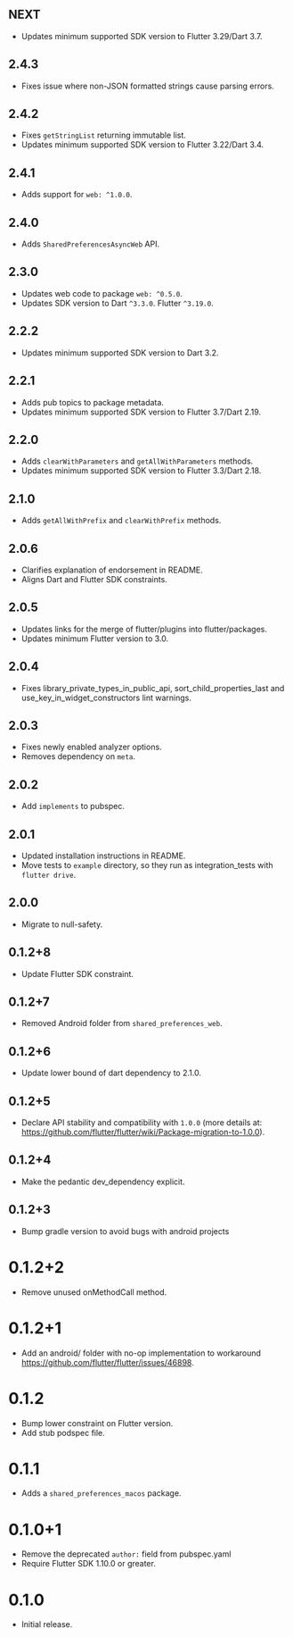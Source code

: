 ## NEXT

* Updates minimum supported SDK version to Flutter 3.29/Dart 3.7.

## 2.4.3

* Fixes issue where non-JSON formatted strings cause parsing errors.

## 2.4.2

* Fixes `getStringList` returning immutable list.
* Updates minimum supported SDK version to Flutter 3.22/Dart 3.4.

## 2.4.1

* Adds support for `web: ^1.0.0`.

## 2.4.0

* Adds `SharedPreferencesAsyncWeb` API.

## 2.3.0

* Updates web code to package `web: ^0.5.0`.
* Updates SDK version to Dart `^3.3.0`. Flutter `^3.19.0`.

## 2.2.2

* Updates minimum supported SDK version to Dart 3.2.

## 2.2.1

* Adds pub topics to package metadata.
* Updates minimum supported SDK version to Flutter 3.7/Dart 2.19.

## 2.2.0

* Adds `clearWithParameters` and `getAllWithParameters` methods.
* Updates minimum supported SDK version to Flutter 3.3/Dart 2.18.

## 2.1.0

* Adds `getAllWithPrefix` and `clearWithPrefix` methods.

## 2.0.6

* Clarifies explanation of endorsement in README.
* Aligns Dart and Flutter SDK constraints.

## 2.0.5

* Updates links for the merge of flutter/plugins into flutter/packages.
* Updates minimum Flutter version to 3.0.

## 2.0.4

* Fixes library_private_types_in_public_api, sort_child_properties_last and use_key_in_widget_constructors
  lint warnings.

## 2.0.3

* Fixes newly enabled analyzer options.
* Removes dependency on `meta`.

## 2.0.2

* Add `implements` to pubspec.

## 2.0.1

* Updated installation instructions in README.
* Move tests to `example` directory, so they run as integration_tests with `flutter drive`.

## 2.0.0

* Migrate to null-safety.

## 0.1.2+8

* Update Flutter SDK constraint.

## 0.1.2+7

* Removed Android folder from `shared_preferences_web`.

## 0.1.2+6

* Update lower bound of dart dependency to 2.1.0.

## 0.1.2+5

* Declare API stability and compatibility with `1.0.0` (more details at: https://github.com/flutter/flutter/wiki/Package-migration-to-1.0.0).

## 0.1.2+4

* Make the pedantic dev_dependency explicit.

## 0.1.2+3

* Bump gradle version to avoid bugs with android projects

# 0.1.2+2

* Remove unused onMethodCall method.

# 0.1.2+1

* Add an android/ folder with no-op implementation to workaround https://github.com/flutter/flutter/issues/46898.

# 0.1.2

* Bump lower constraint on Flutter version.
* Add stub podspec file.

# 0.1.1

* Adds a `shared_preferences_macos` package.

# 0.1.0+1

- Remove the deprecated `author:` field from pubspec.yaml
- Require Flutter SDK 1.10.0 or greater.

# 0.1.0

- Initial release.
